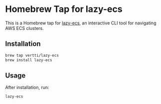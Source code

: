 # Homebrew Tap for lazy-ecs

This is a Homebrew tap for [lazy-ecs](https://github.com/vertti/lazy-ecs), an interactive CLI tool for navigating AWS ECS clusters.

## Installation

```bash
brew tap vertti/lazy-ecs
brew install lazy-ecs
```

## Usage

After installation, run:

```bash
lazy-ecs
```
